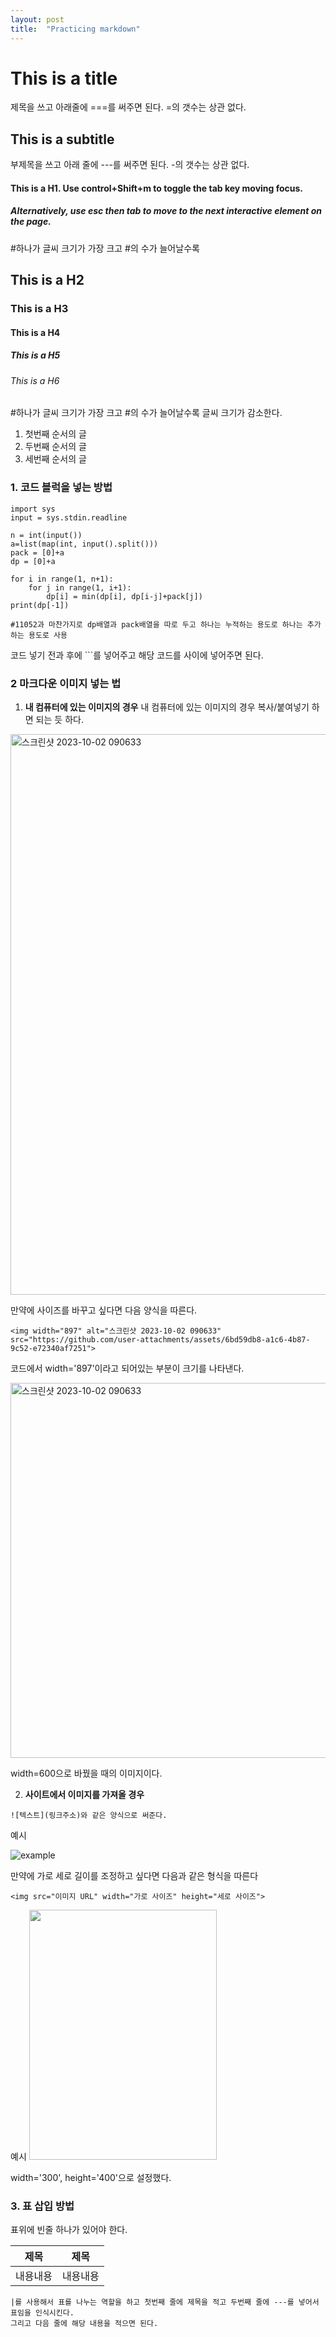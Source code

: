 ```yaml
---
layout: post
title:  "Practicing markdown"
---
```


This is a title
===
제목을 쓰고 아래줄에 ===를 써주면 된다. =의 갯수는 상관 없다.

This is a subtitle 
----
부제목을 쓰고 아래 줄에 ---를 써주면 된다. -의 갯수는 상관 없다.

#### This is a H1. Use control+Shift+m to toggle the tab key moving focus.

##### Alternatively, use esc then tab to move to the next interactive element on the page.
#하나가 글씨 크기가 가장 크고 #의 수가 늘어날수록 
## This is a H2
### This is a H3
#### This is a H4
##### This is a H5
###### This is a H6

#하나가 글씨 크기가 가장 크고 #의 수가 늘어날수록 글씨 크기가 감소한다.

1.  첫번째 순서의 글
2.  두번째 순서의 글
3.  세번째 순서의 글


### 1. 코드 블럭을 넣는 방법



```
import sys
input = sys.stdin.readline

n = int(input())
a=list(map(int, input().split()))
pack = [0]+a
dp = [0]+a

for i in range(1, n+1):
    for j in range(1, i+1):
        dp[i] = min(dp[i], dp[i-j]+pack[j])
print(dp[-1])

#11052과 마찬가지로 dp배열과 pack배열을 따로 두고 하나는 누적하는 용도로 하나는 추가하는 용도로 사용
```
코드 넣기 전과 후에 ```를 넣어주고 해당 코드를 사이에 넣어주면 된다.


### 2 마크다운 이미지 넣는 법

1. **내 컴퓨터에 있는 이미지의 경우**
내 컴퓨터에 있는 이미지의 경우 복사/붙여넣기 하면 되는 듯 하다.

<img width="897" alt="스크린샷 2023-10-02 090633" src="https://github.com/user-attachments/assets/6bd59db8-a1c6-4b87-9c52-e72340af7251">

만약에 사이즈를 바꾸고 싶다면 다음 양식을 따른다.
```
<img width="897" alt="스크린샷 2023-10-02 090633" src="https://github.com/user-attachments/assets/6bd59db8-a1c6-4b87-9c52-e72340af7251">
```

코드에서 width='897'이라고 되어있는 부분이 크기를 나타낸다.


<img width="600" alt="스크린샷 2023-10-02 090633" src="https://github.com/user-attachments/assets/c83defa8-ad3b-4bbc-9de5-4efccd859a80">

width=600으로 바꿨을 때의 이미지이다.

2. **사이트에서 이미지를 가져올 경우**

``` 
![텍스트](링크주소)와 같은 양식으로 써준다. 
```

예시

![example](https://search.pstatic.net/common/?src=http%3A%2F%2Fblogfiles.naver.net%2FMjAyMDA5MjNfMjEz%2FMDAxNjAwODI0NDQ1MjA4.CdeKN46wqiJiH5AKk6xFWynLmZFFS7fZB7gW2Ok2NfEg.iwICis3OIrb-5qawNx9PC1gMwneqL7AzYjvDQQEnAOkg.PNG.meetple%2Fe6wR4WnZXR.png&type=sc960_832)

만약에 가로 세로 길이를 조정하고 싶다면 다음과 같은 형식을 따른다
```
<img src="이미지 URL" width="가로 사이즈" height="세로 사이즈">

```

예시
<img src="https://search.pstatic.net/common/?src=http%3A%2F%2Fblogfiles.naver.net%2FMjAyMDA5MjNfMjEz%2FMDAxNjAwODI0NDQ1MjA4.CdeKN46wqiJiH5AKk6xFWynLmZFFS7fZB7gW2Ok2NfEg.iwICis3OIrb-5qawNx9PC1gMwneqL7AzYjvDQQEnAOkg.PNG.meetple%2Fe6wR4WnZXR.png&type=sc960_832" width="300" height="400">


width='300', height='400'으로 설정했다.


### 3. 표 삽입 방법

표위에 빈줄 하나가 있어야 한다.

|제목|제목|
|---|---|
|내용내용|내용내용|

```
|를 사용해서 표를 나누는 역할을 하고 첫번째 줄에 제목을 적고 두번째 줄에 ---를 넣어서 표임을 인식시킨다.
그리고 다음 줄에 해당 내용을 적으면 된다.
